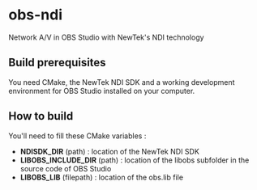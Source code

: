 obs-ndi
==============
Network A/V in OBS Studio with NewTek's NDI technology

## Build prerequisites
You need CMake, the NewTek NDI SDK and a working development environment for OBS Studio installed on your computer.

## How to build
You'll need to fill these CMake variables :
- **NDISDK_DIR** (path) : location of the NewTek NDI SDK
- **LIBOBS_INCLUDE_DIR** (path) : location of the libobs subfolder in the source code of OBS Studio
- **LIBOBS_LIB** (filepath) : location of the obs.lib file
